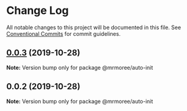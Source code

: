 # Change Log

All notable changes to this project will be documented in this file.
See [Conventional Commits](https://conventionalcommits.org) for commit guidelines.

## [0.0.3](https://github.com/mrmoree/ReweComponents/compare/@mrmoree/auto-init@0.0.2...@mrmoree/auto-init@0.0.3) (2019-10-28)

**Note:** Version bump only for package @mrmoree/auto-init





## 0.0.2 (2019-10-28)

**Note:** Version bump only for package @mrmoree/auto-init
